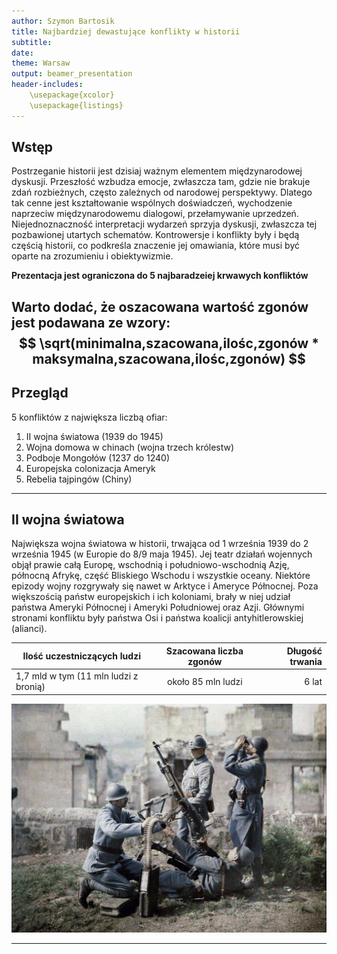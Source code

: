 ```yaml
---
author: Szymon Bartosik
title: Najbardziej dewastujące konflikty w historii
subtitle:
date: 
theme: Warsaw
output: beamer_presentation
header-includes: 
    \usepackage{xcolor}
    \usepackage{listings}
---
```


## Wstęp

Postrzeganie historii jest dzisiaj ważnym elementem międzynarodowej dyskusji. Przeszłość wzbudza emocje, zwłaszcza tam, gdzie nie brakuje zdań rozbieżnych, często zależnych od narodowej perspektywy. Dlatego tak cenne jest kształtowanie wspólnych doświadczeń, wychodzenie naprzeciw międzynarodowemu dialogowi, przełamywanie uprzedzeń. Niejednoznaczność interpretacji wydarzeń sprzyja dyskusji, zwłaszcza tej pozbawionej utartych schematów. Kontrowersje i konflikty były i będą częścią historii, co podkreśla znaczenie jej omawiania, które musi być oparte na zrozumieniu i obiektywizmie.

**Prezentacja jest ograniczona do 5 najbaradzeiej krwawych konfliktów**

Warto dodać, że oszacowana wartość zgonów jest podawana ze wzory: 
$$ \sqrt(minimalna,szacowana,ilośc,zgonów * maksymalna,szacowana,ilośc,zgonów) $$
---

## Przegląd

5 konfliktów z największa liczbą ofiar:

1. II wojna światowa (1939 do 1945)
2. Wojna domowa w chinach (wojna trzech królestw)
3. Podboje Mongołów (1237 do 1240)
4. Europejska colonizacja Ameryk
5. Rebelia tajpingów (Chiny)
---

## II wojna światowa

Największa wojna światowa w historii, trwająca od 1 września 1939 do 2 września 1945 (w Europie do 8/9 maja 1945). Jej teatr działań wojennych objął prawie całą Europę, wschodnią i południowo-wschodnią Azję, północną Afrykę, część Bliskiego Wschodu i wszystkie oceany. Niektóre epizody wojny rozgrywały się nawet w Arktyce i Ameryce Północnej. Poza większością państw europejskich i ich koloniami, brały w niej udział państwa Ameryki Północnej i Ameryki Południowej oraz Azji. Głównymi stronami konfliktu były państwa Osi i państwa koalicji antyhitlerowskiej (alianci).  

| Ilość uczestniczących ludzi        | Szacowana liczba zgonów           | Długość trwania |
| ------------- |:-------------:| -----:|
| 1,7 mld w tym (11 mln ludzi z bronią)           | około 85 mln ludzi | 6 lat |
![](9.jpg)

---
